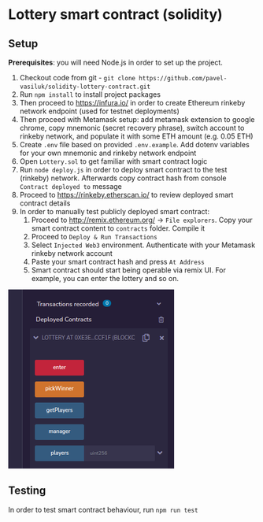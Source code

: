 # Lottery smart contract (solidity)

## Setup

**Prerequisites**: you will need Node.js in order to set up the project.

1. Checkout code from git - `git clone https://github.com/pavel-vasiluk/solidity-lottery-contract.git`
2. Run `npm install` to install project packages
3. Then proceed to https://infura.io/ in order to create Ethereum rinkeby network endpoint (used for testnet deployments)
4. Then proceed with Metamask setup: add metamask extension to google chrome, copy mnemonic (secret recovery phrase), switch account to rinkeby network, and populate it with some ETH amount (e.g. 0.05 ETH)
5. Create `.env` file based on provided `.env.example`. Add dotenv variables for your own mnemonic and rinkeby network endpoint 
6. Open `Lottery.sol` to get familiar with smart contract logic
7. Run `node deploy.js` in order to deploy smart contract to the test (rinkeby) network. Afterwards copy contract hash from console `Contract deployed to` message
8. Proceed to https://rinkeby.etherscan.io/ to review deployed smart contract details
9. In order to manually test publicly deployed smart contract:
   1. Proceed to http://remix.ethereum.org/ -> `File explorers`. Copy your smart contract content to `contracts` folder. Compile it
   2. Proceed to `Deploy & Run Transactions`
   3. Select `Injected Web3` environment. Authenticate with your Metamask rinkeby network account
   4. Paste your smart contract hash and press `At Address`
   5. Smart contract should start being operable via remix UI. For example, you can enter the lottery and so on. 

   
![img.png](assets/img.png)

## Testing

In order to test smart contract behaviour, run `npm run test`